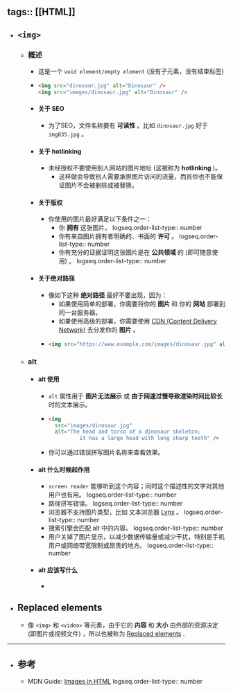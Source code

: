 tags:: [[HTML]]
---

- ## `<img>`
	- ### 概述
		- 这是一个 `void element/empty element` (没有子元素，没有结束标签)
		- ```html
		  <img src="dinosaur.jpg" alt="Dinosaur" />
		  <img src="images/dinosaur.jpg" alt="Dinosaur" />
		  ```
		- #### 关于 SEO
			- 为了SEO，文件名称要有 **可读性** 。比如 `dinosaur.jpg` 好于 `img835.jpg` 。
		- #### 关于 hotlinking
			- 未经授权不要使用别人网站的图片地址 (这被称为 **hotlinking** )。
				- 这样做会导致别人需要承担图片访问的流量，而且你也不能保证图片不会被删除或被替换。
		- #### 关于版权
			- 你使用的图片最好满足以下条件之一：
				- 你 **拥有** 这张图片。
				  logseq.order-list-type:: number
				- 你有来自图片拥有者明确的、书面的 **许可** 。
				  logseq.order-list-type:: number
				- 你有充分的证据证明这张图片是在 **公共领域** 的 (即可随意使用) 。
				  logseq.order-list-type:: number
		- #### 关于绝对路径
			- 像如下这种 **绝对路径** 最好不要出现，因为：
				- 如果使用简单的部署，你需要将你的 **图片** 和 你的 **网站** 部署到同一台服务器。
				- 如果使用高级的部署，你需要使用 [CDN (Content Delivery Network)](https://developer.mozilla.org/en-US/docs/Glossary/CDN) 去分发你的 **图片** 。
			- ```html
			  <img src="https://www.example.com/images/dinosaur.jpg" alt="Dinosaur" />
			  ```
	- ### alt
		- #### alt 使用
			- `alt` 属性用于 **图片无法展示** 或 **由于网速过慢导致渲染时间比较长** 时的文本展示。
			- ```html
			  <img
			    src="images/dinosaur.jpg"
			    alt="The head and torso of a dinosaur skeleton;
			            it has a large head with long sharp teeth" />
			  ```
			- 你可以通过错误拼写图片名称来查看效果。
		- #### alt 什么时候起作用
			- `screen reader` 能够听到这个内容；同时这个描述性的文字对其他用户也有用。
			  logseq.order-list-type:: number
			- 路径拼写错误。
			  logseq.order-list-type:: number
			- 浏览器不支持图片类型，比如 文本浏览器 [Lynx](https://en.wikipedia.org/wiki/Lynx_(web_browser)) 。
			  logseq.order-list-type:: number
			- 搜索引擎会匹配 alt 中的内容。
			  logseq.order-list-type:: number
			- 用户关掉了图片显示，以减少数据传输量或减少干扰，特别是手机用户或网络带宽限制或昂贵的地方。
			  logseq.order-list-type:: number
		- #### alt 应该写什么
			-
- ## Replaced elements
	- 像 `<img>` 和 `<video>` 等元素，由于它的 **内容** 和 **大小** 由外部的资源决定 (即图片或视频文件) ，所以也被称为 [Replaced elements](https://developer.mozilla.org/en-US/docs/Web/CSS/Replaced_element) .
- ---
- ## 参考
	- MDN Guide: [Images in HTML](https://developer.mozilla.org/en-US/docs/Learn/HTML/Multimedia_and_embedding/Images_in_HTML)
	  logseq.order-list-type:: number